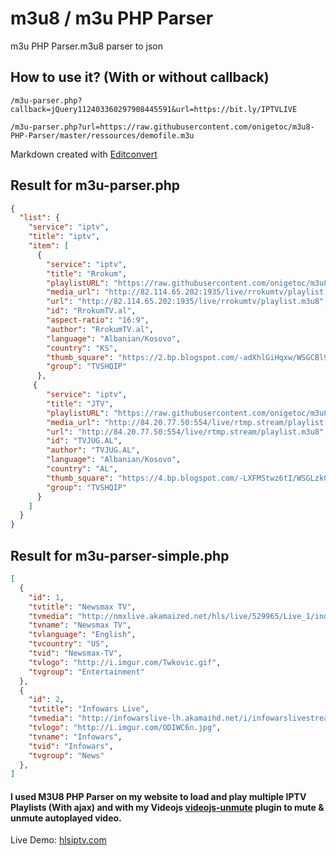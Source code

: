 # m3u8 / m3u PHP Parser

m3u PHP Parser.m3u8 parser to json

## How to use it? (With or without callback)

`/m3u-parser.php?callback=jQuery112403360297908445591&url=https://bit.ly/IPTVLIVE`

`/m3u-parser.php?url=https://raw.githubusercontent.com/onigetoc/m3u8-PHP-Parser/master/ressources/demofile.m3u`

Markdown created with [Editconvert](http://codesniff.com/editconvert/)

## Result for m3u-parser.php

```json
{
  "list": {
    "service": "iptv",
    "title": "iptv",
    "item": [
      {
        "service": "iptv",
        "title": "Rrokum",
        "playlistURL": "https://raw.githubusercontent.com/onigetoc/m3u8-PHP-Parser/master/ressources/demofile.m3u",
        "media_url": "http://82.114.65.202:1935/live/rrokumtv/playlist.m3u8",
        "url": "http://82.114.65.202:1935/live/rrokumtv/playlist.m3u8",
        "id": "RrokumTV.al",
        "aspect-ratio": "16:9",
        "author": "RrokumTV.al",
        "language": "Albanian/Kosovo",
        "country": "KS",
        "thumb_square": "https://2.bp.blogspot.com/-adXhlGiHqxw/WSGCBl9Y8LI/AAAAAAAAD5Q/-t48sLv989Uxb5hgB0b38QlfTdoAE576ACLcB/s1600/tvrrokum.png",
        "group": "TVSHQIP"
      },
     {
        "service": "iptv",
        "title": "JTV",
        "playlistURL": "https://raw.githubusercontent.com/onigetoc/m3u8-PHP-Parser/master/ressources/demofile.m3u",
        "media_url": "http://84.20.77.50:554/live/rtmp.stream/playlist.m3u8",
        "url": "http://84.20.77.50:554/live/rtmp.stream/playlist.m3u8",
        "id": "TVJUG.AL",
        "author": "TVJUG.AL",
        "language": "Albanian/Kosovo",
        "country": "AL",
        "thumb_square": "https://4.bp.blogspot.com/-LXFMStwz6tI/WSGLzk0QgVI/AAAAAAAAD6I/T-rFp4KD_c4zbCRN9hGrjy_jS2nmXgPJwCLcB/s1600/tvjug.png",
        "group": "TVSHQIP"
      }
    ]
  }
}
```

## Result for m3u-parser-simple.php

```json
[
  {
    "id": 1,
    "tvtitle": "Newsmax TV",
    "tvmedia": "http://nmxlive.akamaized.net/hls/live/529965/Live_1/index.m3u8",
    "tvname": "Newsmax TV",
    "tvlanguage": "English",
    "tvcountry": "US",
    "tvid": "Newsmax-TV",
    "tvlogo": "http://i.imgur.com/Twkovic.gif",
    "tvgroup": "Entertainment"
  },
  {
    "id": 2,
    "tvtitle": "Infowars Live",
    "tvmedia": "http://infowarslive-lh.akamaihd.net/i/infowarslivestream_1@353459/index_800_av-p.m3u8",
    "tvlogo": "http://i.imgur.com/ODIWC6n.jpg",
    "tvname": "Infowars",
    "tvid": "Infowars",
    "tvgroup": "News"
  },
]
```

#### I used M3U8 PHP Parser on my website to load and play multiple IPTV Playlists (With ajax) and with my Videojs [videojs-unmute](https://github.com/onigetoc/videojs-unmute) plugin to mute & unmute autoplayed video.
Live Demo: [hlsiptv.com](https://hlsiptv.com/)
